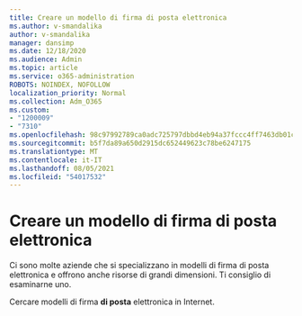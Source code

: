 ```yaml
---
title: Creare un modello di firma di posta elettronica
ms.author: v-smandalika
author: v-smandalika
manager: dansimp
ms.date: 12/18/2020
ms.audience: Admin
ms.topic: article
ms.service: o365-administration
ROBOTS: NOINDEX, NOFOLLOW
localization_priority: Normal
ms.collection: Adm_O365
ms.custom:
- "1200009"
- "7310"
ms.openlocfilehash: 98c97992789ca0adc725797dbbd4eb94a37fccc4ff7463db01cf4f28e5106174
ms.sourcegitcommit: b5f7da89a650d2915dc652449623c78be6247175
ms.translationtype: MT
ms.contentlocale: it-IT
ms.lasthandoff: 08/05/2021
ms.locfileid: "54017532"
---
```

# <a name="create-an-email-signature-template"></a>Creare un modello di firma di posta elettronica

Ci sono molte aziende che si specializzano in modelli di firma di posta elettronica e offrono anche risorse di grandi dimensioni. Ti consiglio di esaminarne uno.

Cercare modelli di firma **di posta** elettronica in Internet.